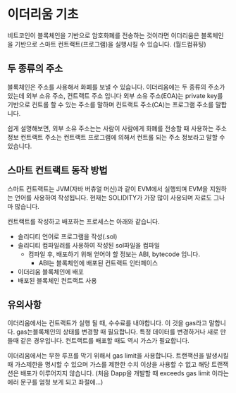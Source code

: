 # 이더리움 기초
비트코인이 블록체인을 기반으로 암호화폐를 전송하는 것이라면 이더리움은 블록체인을 기반으로 스마트 컨트랙트(프로그램)을 실행시킬 수 있습니다. (월드컴퓨팅)

## 두 종류의 주소
블록체인은 주소를 사용해서 화폐를 보낼 수 있습니다. 이더리움에는 두 종류의 주소가 있는데 외부 소유 주소, 컨트랙트 주소 입니다 외부 소유 주소(EOA)는 private key를 기반으로 컨트롤 할 수 있는 주소를 말하며 컨트랙트 주소(CA)는 프로그램 주소를 말합니다.

쉽게 설명해보면, 외부 소유 주소는는 사람이 사람에게 화폐를 전송할 때 사용하는 주소 정보
컨트랙트 주소는 컨트랙트 프로그램에 의해서 컨트롤 되는 주소 정보라고 말할 수 있습니다.

## 스마트 컨트랙트 동작 방법
스마트 컨트랙트는 JVM(자바 버츄얼 머신)과 같이 EVM에서 실행되며 EVM을 지원하는 언어를 사용하여 작성됩니다. 현재는 SOLIDITY가 가장 많이 사용되며 자료도 그나마 많습니다.

컨트랙트를 작성하고 배포하는 프로세스는 아래와 같습니다.
 
* 솔리디티 언어로 프로그램을 작성(.sol)
* 솔리디티 컴파일러를 사용하여 작성된 sol파일을 컴파일
    * 컴파일 후, 배포하기 위해 얻어야 할 정보는 ABI, bytecode 입니다.
        * ABI는 블록체인에 배포된 컨트랙트 인터페이스
* 이더리움 블록체인에 배포
* 배포된 블록체인 컨트랙트 사용

## 유의사항
이더리움에서는 컨트랙트가 실행 될 때, 수수료를 내야합니다. 이 것을 gas라고 말합니다.
gas는블록체인의 상태를 변경할 때 필요합니다. 특정 데이터를 변경하거나 새로 만들때 같은 경우입니다. 컨트랙트를 배포할 때도 역시 가스가 필요합니다.

이더리움에서는 무한 루프를 막기 위해서 gas limit을 사용합니다. 
트랜잭션을 발생시킬 때 가스제한을 명시할 수 있으며 가스를 제한한 수치 이상을 사용할 수 없고 해당 트랜잭션은 배포가 이루어지지 않습니다. (처음 Dapp을 개발할 때 exceeds gas limit 이라는 에러 문구를 엄청 보게 되고 좌절에...)
